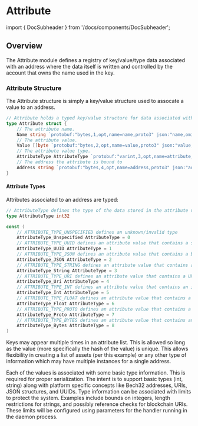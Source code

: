 # Attribute

import { DocSubheader } from '/docs/components/DocSubheader';

<DocSubheader text="A module that stores attribute values against addresses/accounts.  Keys are managed by the Name module." />

## Overview

The Attribute module defines a registry of key/value/type data associated with an address where the data itself is written and controlled by the account that owns the name used in the key.

### Attribute Structure

The Attribute structure is simply a key/value structure used to assocate a value to an address.

```go
// Attribute holds a typed key/value structure for data associated with an account
type Attribute struct {
	// The attribute name.
	Name string `protobuf:"bytes,1,opt,name=name,proto3" json:"name,omitempty"`
	// The attribute value.
	Value []byte `protobuf:"bytes,2,opt,name=value,proto3" json:"value,omitempty"`
	// The attribute value type.
	AttributeType AttributeType `protobuf:"varint,3,opt,name=attribute_type,json=attributeType,proto3,enum=provenance.attribute.v1.AttributeType" json:"attribute_type,omitempty"`
	// The address the attribute is bound to
	Address string `protobuf:"bytes,4,opt,name=address,proto3" json:"address,omitempty"`
}
```

#### Attribute Types

Attributes associated to an address are typed:

```go
// AttributeType defines the type of the data stored in the attribute value
type AttributeType int32

const (
	// ATTRIBUTE_TYPE_UNSPECIFIED defines an unknown/invalid type
	AttributeType_Unspecified AttributeType = 0
	// ATTRIBUTE_TYPE_UUID defines an attribute value that contains a string value representation of a V4 uuid
	AttributeType_UUID AttributeType = 1
	// ATTRIBUTE_TYPE_JSON defines an attribute value that contains a byte string containing json data
	AttributeType_JSON AttributeType = 2
	// ATTRIBUTE_TYPE_STRING defines an attribute value that contains a generic string value
	AttributeType_String AttributeType = 3
	// ATTRIBUTE_TYPE_URI defines an attribute value that contains a URI
	AttributeType_Uri AttributeType = 4
	// ATTRIBUTE_TYPE_INT defines an attribute value that contains an integer (cast as int64)
	AttributeType_Int AttributeType = 5
	// ATTRIBUTE_TYPE_FLOAT defines an attribute value that contains a float
	AttributeType_Float AttributeType = 6
	// ATTRIBUTE_TYPE_PROTO defines an attribute value that contains a serialized proto value in bytes
	AttributeType_Proto AttributeType = 7
	// ATTRIBUTE_TYPE_BYTES defines an attribute value that contains an untyped array of bytes
	AttributeType_Bytes AttributeType = 8
)

```

Keys may appear multiple times in an attribute list. This is allowed so long as the value \(more specifically the hash of the value\) is unique. This allows flexibility in creating a list of assets \(per this example\) or any other type of information which may have multiple instances for a single address.

Each of the values is associated with some basic type information. This is required for proper serialization. The intent is to support basic types \(int, string\) along with platform specific concepts like Bech32 addresses, URIs, JSON structures, and UUIDs. Type information can be associated with limits to protect the system. Examples include bounds on integers, length restrictions for strings, and possibly reference checks for blockchain URIs. These limits will be configured using parameters for the handler running in the daemon process.
